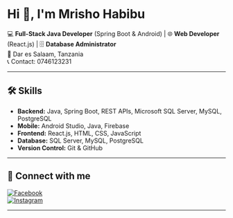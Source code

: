 # Hi 👋, I'm Mrisho Habibu

💻 **Full-Stack Java Developer** (Spring Boot & Android) | 🌐 **Web Developer** (React.js) | 🗄️ **Database Administrator**  
📍 Dar es Salaam, Tanzania  
📞 Contact: 0746123231

---

## 🛠️ Skills 
- **Backend:** Java, Spring Boot, REST APIs, Microsoft SQL Server, MySQL, PostgreSQL  
- **Mobile:** Android Studio, Java, Firebase  
- **Frontend:** React.js, HTML, CSS, JavaScript  
- **Database:** SQL Server, MySQL, PostgreSQL  
- **Version Control:** Git & GitHub  

---

## 📱 Connect with me
[![Facebook](https://img.shields.io/badge/Facebook-1877F2?style=for-the-badge&logo=facebook&logoColor=white)](https://web.facebook.com/profile.php?id=100056551785984)  
[![Instagram](https://img.shields.io/badge/Instagram-E4405F?style=for-the-badge&logo=instagram&logoColor=white)](https://www.instagram.com/mr_mrisho6/)

---
